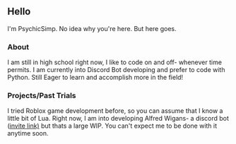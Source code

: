 ## Hello
I'm PsychicSimp. No idea why you're here. But here goes.

### About
I am still in high school right now, I like to code on and off- whenever time permits. I am currently into Discord Bot developing and prefer to code with Python.
Still Eager to learn and accomplish more in the field!

### Projects/Past Trials
I tried Roblox game development before, so you can assume that I know a little bit of Lua.
Right now, I am into developing Alfred Wigans- a discord bot ([invite link)](https://discord.com/api/oauth2/authorize?client_id=744149940082835577&permissions=0&scope=bot) but thats a large WIP. You can't expect me to be done with it anytime soon.
<!--
**PsychicSimp/PsychicSimp** is a ✨ _special_ ✨ repository because its `README.md` (this file) appears on your GitHub profile.

Here are some ideas to get you started:

- 🔭 I’m currently working on ...
- 🌱 I’m currently learning ...
- 👯 I’m looking to collaborate on ...
- 🤔 I’m looking for help with ...
- 💬 Ask me about ...
- 📫 How to reach me: ...
- 😄 Pronouns: ...
- ⚡ Fun fact: ...
-->
